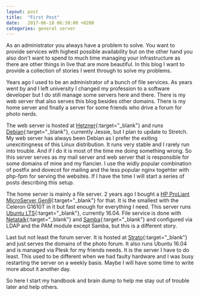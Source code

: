 ```yaml
---
layout: post
title:  "First Post"
date:   2017-06-18 06:38:00 +0200
categories: general server
---
```

As an administrator you always have a problem to solve. You want to provide services with highest possible availability but on the other hand you also don't want to spend to much time managing your infrastructure as there are other things in live that are more beautiful. In this blog I want to provide a collection of stories I went through to solve my problems. 

Years ago I used to be an administrator of a bunch of file services. As years went by and I left university I changed my profession to a software developer but I do still manage some servers here and there. There is my web server that also serves this blog besides other domains. There is my home server and finally a server for some friends who drive a forum for photo nerds.

The web server is hosted at [Hetzner][hetzner]{:target="_blank"} and runs [Debian][debian]{:target="_blank"}, currently Jessie, but I plan to update to Stretch. My web server has always been Debian as I prefer the exiting unexcitingness of this Linux distribution. It runs very stable and I rarely run into trouble. And if I do it is most of the time me doing something wrong. So this server serves as my mail server and web server that is responsible for some domains of mine and my fiancier. I use the widly popular combination of postfix and dovecot for mailing and the less popular nginx togehter with php-fpm for serving the websites. If I have the time I will start a series of posts describing this setup.

The home server is mainly a file server. 2 years ago I bought a [HP ProLiant MicroServer Gen8][microserver]{:target="_blank"} for that. It is the smallest with the Celeron G1610T in it but fast enough for everything I need. This server runs [Ubuntu LTS][ubuntu]{:target="_blank"}, currently 16.04. File service is done with [Netatalk][netatalk]{:target="_blank"} and [Samba][samba]{:target="_blank"} and configured via LDAP and the PAM module except Samba, but this is a different story.

Last but not least the forum server. It is hosted at [Strato][strato]{:target="_blank"} and just serves the domains of the photo forum. It also runs Ubuntu 16.04 and is managed via Plesk for my friends needs. It is the server I have to do least. This used to be different when we had faulty hardware and I was busy restarting the server on a weekly basis. Maybe I will have some time to write more about it another day.

So here I start my handbook and brain dump to help me stay out of trouble later and help others.

[hetzner]: https://www.hetzner.de
[debian]: https://www.debian.org
[microserver]: https://www.hpe.com/de/de/product-catalog/servers/proliant-servers/pip.hpe-proliant-microserver-gen8.5379860.html
[ubuntu]: https://www.ubuntu.com/server
[netatalk]: http://netatalk.sourceforge.net
[samba]:https://www.samba.org
[strato]: https://www.strato.de
